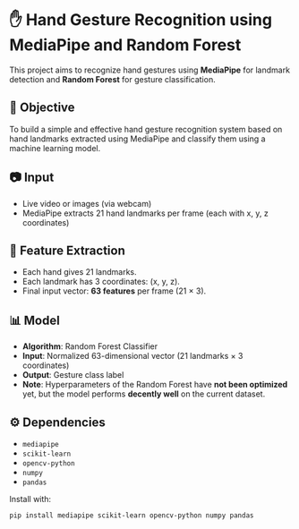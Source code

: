 # ✋ Hand Gesture Recognition using MediaPipe and Random Forest

This project aims to recognize hand gestures using **MediaPipe** for landmark detection and **Random Forest** for gesture classification.

## 🎯 Objective

To build a simple and effective hand gesture recognition system based on hand landmarks extracted using MediaPipe and classify them using a machine learning model.

## 📷 Input

- Live video or images (via webcam)
- MediaPipe extracts 21 hand landmarks per frame (each with x, y, z coordinates)

## 🧠 Feature Extraction

- Each hand gives 21 landmarks.
- Each landmark has 3 coordinates: (x, y, z).
- Final input vector: **63 features** per frame (21 × 3).

## 📊 Model

- **Algorithm**: Random Forest Classifier
- **Input**: Normalized 63-dimensional vector (21 landmarks × 3 coordinates)
- **Output**: Gesture class label
- **Note**: Hyperparameters of the Random Forest have **not been optimized** yet, but the model performs **decently well** on the current dataset.

## ⚙️ Dependencies

- `mediapipe`
- `scikit-learn`
- `opencv-python`
- `numpy`
- `pandas`

Install with:

```bash
pip install mediapipe scikit-learn opencv-python numpy pandas
